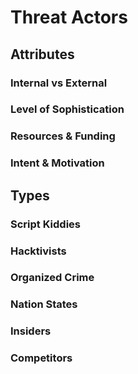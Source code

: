 # Threat Actors

## Attributes

### Internal vs External

### Level of Sophistication

### Resources & Funding

### Intent & Motivation

## Types

### Script Kiddies

### Hacktivists

### Organized Crime

### Nation States

### Insiders

### Competitors

